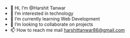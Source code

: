 - 👋 Hi, I’m @Harshit Tanwar
- 👀 I’m interested in technology
- 🌱 I’m currently learning Web Development
- 💞️ I’m looking to collaborate on projects
- 📫 How to reach me mail harshittanwar86@gmail.com
